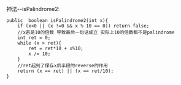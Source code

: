 神法--isPalindrome2:

    public  boolean isPalindrome2(int x){
        if (x<0 || (x !=0 && x % 10 == 0)) return false;
        //x若是10的倍数 导致最后一句话成立 实际上10的倍数都不是palindrome
        int ret = 0;
        while (x > ret){
            ret = ret*10 + x%10;
            x /= 10;
        }
        //ret起到了保存x后半段的reverse的作用
        return (x == ret) || (x == ret/10);
    }